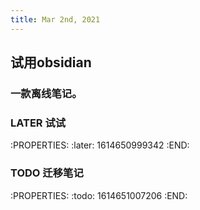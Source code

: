```yaml
---
title: Mar 2nd, 2021
---
```


## 试用obsidian
### 一款离线笔记。
### LATER 试试
:PROPERTIES:
:later: 1614650999342
:END:
### TODO 迁移笔记
:PROPERTIES:
:todo: 1614651007206
:END:
###
